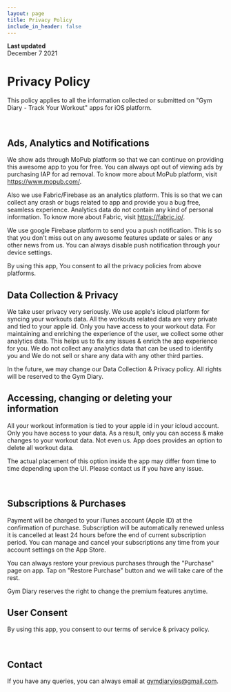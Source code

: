 ```yaml
---
layout: page
title: Privacy Policy
include_in_header: false
---
```


**Last updated**  
December 7 2021

# Privacy Policy
This policy applies to all the information collected or submitted on "Gym Diary - Track Your Workout" apps for iOS platform. 

<br>

## Ads, Analytics and Notifications
We show ads through MoPub platform so that we can continue on providing this awesome app to you for free. You can always opt out of viewing ads by purchasing IAP for ad removal. To know more about MoPub platform, visit https://www.mopub.com/.

Also we use Fabric/Firebase as an analytics platform. This is so that we can collect any crash or bugs related to app and provide you a bug free, seamless experience. Analytics data do not contain any kind of personal information. To know more about Fabric, visit https://fabric.io/.

We use google Firebase platform to send you a push notification. This is so that you don't miss out on any awesome features update or sales or any other news from us. You can always disable push notification through your device settings. 

By using this app, You consent to all the privacy policies from above platforms.

## Data Collection & Privacy
We take user privacy very seriously. We use apple's icloud platform for syncing your workouts data. All the workouts related data are very private and tied to your apple id. Only you have access to your workout data. For maintaining and enriching the experience of the user, we collect some other analytics data. This helps us to fix any issues & enrich the app experience for you. We do not collect any analytics data that can be used to identify you and We do not sell or share any data with any other third parties. 

In the future, we may change our Data Collection & Privacy policy. All rights will be reserved to the Gym Diary.

## Accessing, changing or deleting your information
All your workout information is tied to your apple id in your icloud account. Only you have access to your data. As a result, only you can access & make changes to your workout data. Not even us. App does provides an option to delete all workout data. 

The actual placement of this option inside the app may differ from time to time depending upon the UI. Please contact us if you have any issue.

<br>

## Subscriptions & Purchases
Payment will be charged to your iTunes account (Apple ID) at the confirmation of purchase. Subscription will be automatically renewed unless it is cancelled at least 24 hours before the end of current subscription period. You can manage and cancel your subscriptions any time from your account settings on the App Store.

You can always restore your previous purchases through the "Purchase" page on app.  Tap on "Restore Purchase" button and we will take care of the rest.

Gym Diary reserves the right to change the premium features anytime. 

## User Consent
By using this app, you consent to our terms of service & privacy policy. 

<br>

## Contact
If you have any queries, you can always email at gymdiaryios@gmail.com.
